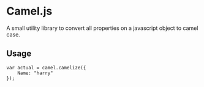 Camel.js
========

A small utility library to convert all properties on a javascript object to camel case.

Usage
-----

```
var actual = camel.camelize({
    Name: "harry"
});
```